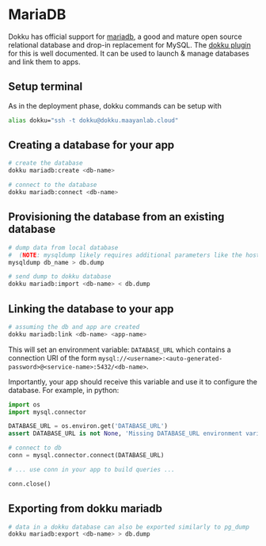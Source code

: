 # MariaDB

Dokku has official support for [mariadb](https://mariadb.org/), a good and mature open source relational database and drop-in replacement for MySQL. The [dokku plugin](https://github.com/dokku/dokku-mariadb) for this is well documented. It can be used to launch & manage databases and link them to apps.

## Setup terminal

As in the deployment phase, dokku commands can be setup with
```bash
alias dokku="ssh -t dokku@dokku.maayanlab.cloud"
```

## Creating a database for your app

```bash
# create the database
dokku mariadb:create <db-name>

# connect to the database
dokku mariadb:connect <db-name>
```

## Provisioning the database from an existing database

```bash
# dump data from local database
#  (NOTE: mysqldump likely requires additional parameters like the hostname, username & password to local db)
mysqldump db_name > db.dump

# send dump to dokku database
dokku mariadb:import <db-name> < db.dump
```

## Linking the database to your app

```bash
# assuming the db and app are created
dokku mariadb:link <db-name> <app-name>
```

This will set an environment variable: `DATABASE_URL` which contains a connection URI of the form `mysql://<username>:<auto-generated-password>@<service-name>:5432/<db-name>`.

Importantly, your app should receive this variable and use it to configure the database. For example, in python:

```python
import os
import mysql.connector

DATABASE_URL = os.environ.get('DATABASE_URL')
assert DATABASE_URL is not None, 'Missing DATABASE_URL environment variable to connect to the database'

# connect to db
conn = mysql.connector.connect(DATABASE_URL)

# ... use conn in your app to build queries ...

conn.close()
```

## Exporting from dokku mariadb

```bash
# data in a dokku database can also be exported similarly to pg_dump
dokku mariadb:export <db-name> > db.dump
```
